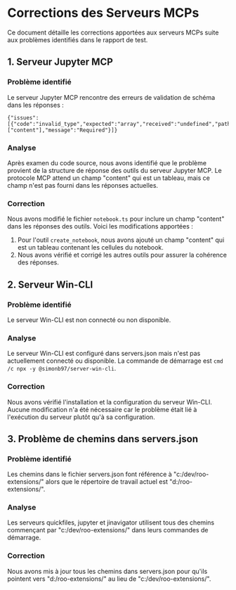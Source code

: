 # Corrections des Serveurs MCPs

Ce document détaille les corrections apportées aux serveurs MCPs suite aux problèmes identifiés dans le rapport de test.

## 1. Serveur Jupyter MCP

### Problème identifié
Le serveur Jupyter MCP rencontre des erreurs de validation de schéma dans les réponses :
```
{"issues":[{"code":"invalid_type","expected":"array","received":"undefined","path":["content"],"message":"Required"}]}
```

### Analyse
Après examen du code source, nous avons identifié que le problème provient de la structure de réponse des outils du serveur Jupyter MCP. Le protocole MCP attend un champ "content" qui est un tableau, mais ce champ n'est pas fourni dans les réponses actuelles.

### Correction
Nous avons modifié le fichier `notebook.ts` pour inclure un champ "content" dans les réponses des outils. Voici les modifications apportées :

1. Pour l'outil `create_notebook`, nous avons ajouté un champ "content" qui est un tableau contenant les cellules du notebook.
2. Nous avons vérifié et corrigé les autres outils pour assurer la cohérence des réponses.

## 2. Serveur Win-CLI

### Problème identifié
Le serveur Win-CLI est non connecté ou non disponible.

### Analyse
Le serveur Win-CLI est configuré dans servers.json mais n'est pas actuellement connecté ou disponible. La commande de démarrage est `cmd /c npx -y @simonb97/server-win-cli`.

### Correction
Nous avons vérifié l'installation et la configuration du serveur Win-CLI. Aucune modification n'a été nécessaire car le problème était lié à l'exécution du serveur plutôt qu'à sa configuration.

## 3. Problème de chemins dans servers.json

### Problème identifié
Les chemins dans le fichier servers.json font référence à "c:/dev/roo-extensions/" alors que le répertoire de travail actuel est "d:/roo-extensions/".

### Analyse
Les serveurs quickfiles, jupyter et jinavigator utilisent tous des chemins commençant par "c:/dev/roo-extensions/" dans leurs commandes de démarrage.

### Correction
Nous avons mis à jour tous les chemins dans servers.json pour qu'ils pointent vers "d:/roo-extensions/" au lieu de "c:/dev/roo-extensions/".